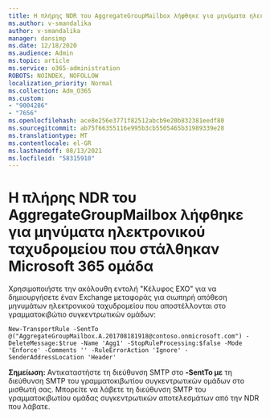 ```yaml
---
title: Η πλήρης NDR του AggregateGroupMailbox λήφθηκε για μηνύματα ηλεκτρονικού ταχυδρομείου που στάλθηκαν Microsoft 365 ομάδα
ms.author: v-smandalika
author: v-smandalika
manager: dansimp
ms.date: 12/18/2020
ms.audience: Admin
ms.topic: article
ms.service: o365-administration
ROBOTS: NOINDEX, NOFOLLOW
localization_priority: Normal
ms.collection: Adm_O365
ms.custom:
- "9004286"
- "7656"
ms.openlocfilehash: ace8e256e3771f82512abcb9e20b832381eedf80
ms.sourcegitcommit: ab75f66355116e995b3cb5505465b31989339e28
ms.translationtype: MT
ms.contentlocale: el-GR
ms.lasthandoff: 08/13/2021
ms.locfileid: "58315910"
---
```

# <a name="aggregategroupmailbox-full-ndr-received-for-email-sent-to-microsoft-365-group"></a>Η πλήρης NDR του AggregateGroupMailbox λήφθηκε για μηνύματα ηλεκτρονικού ταχυδρομείου που στάλθηκαν Microsoft 365 ομάδα

Χρησιμοποιήστε την ακόλουθη εντολή "Κέλυφος EXO" για να δημιουργήσετε έναν Exchange μεταφοράς για σιωπηρή απόθεση μηνυμάτων ηλεκτρονικού ταχυδρομείου που αποστέλλονται στο γραμματοκιβώτιο συγκεντρωτικών ομάδων:

`New-TransportRule -SentTo @("AggregateGroupMailbox.A.201708181918@contoso.onmicrosoft.com") -DeleteMessage:$true -Name 'Agg1' -StopRuleProcessing:$false -Mode 'Enforce' -Comments '' -RuleErrorAction 'Ignore' -SenderAddressLocation 'Header'`

**Σημείωση:** Αντικαταστήστε τη διεύθυνση SMTP στο **-SentTo με** τη διεύθυνση SMTP του γραμματοκιβωτίου συγκεντρωτικών ομάδων στο μισθωτή σας. Μπορείτε να λάβετε τη διεύθυνση SMTP του γραμματοκιβωτίου ομάδας συγκεντρωτικών αποτελεσμάτων από την NDR που λάβατε.



